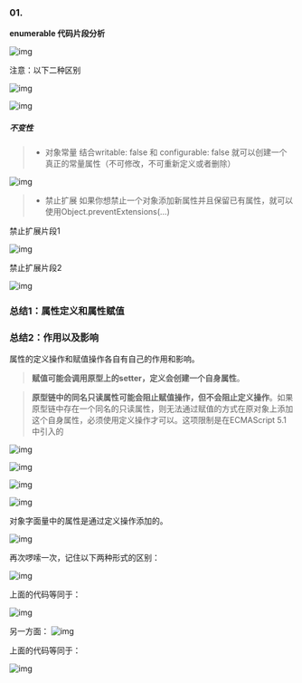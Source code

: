 

### 01.

**enumerable 代码片段分析**

![img](https://upload-images.jianshu.io/upload_images/5016475-25ab11c6f042ed86.png?imageMogr2/auto-orient/strip|imageView2/2/w/1200/format/webp)



注意：以下二种区别

![img](https://upload-images.jianshu.io/upload_images/5016475-d700d59cf2c6251b.png?imageMogr2/auto-orient/strip|imageView2/2/w/898/format/webp)

![img](https://upload-images.jianshu.io/upload_images/5016475-ed831b5f32e5cac2.png?imageMogr2/auto-orient/strip|imageView2/2/w/882/format/webp)



##### 不变性

> - 对象常量
>   结合writable: false 和 configurable: false 就可以创建一个真正的常量属性（不可修改，不可重新定义或者删除）

![img](https://upload-images.jianshu.io/upload_images/5016475-53ceb8f0c574556c.png?imageMogr2/auto-orient/strip|imageView2/2/w/1200/format/webp)

> - 禁止扩展
>   如果你想禁止一个对象添加新属性并且保留已有属性，就可以使用Object.preventExtensions(...)

禁止扩展片段1

![img](https://upload-images.jianshu.io/upload_images/5016475-e04c673d73514ae1.png?imageMogr2/auto-orient/strip|imageView2/2/w/1200/format/webp)

禁止扩展片段2

![img](https://upload-images.jianshu.io/upload_images/5016475-bd0d1ef4b505d0bb.png?imageMogr2/auto-orient/strip|imageView2/2/w/1058/format/webp)





### 总结1：属性定义和属性赋值







### 总结2：作用以及影响

属性的定义操作和赋值操作各自有自己的作用和影响。

> **赋值可能会调用原型上的setter，定义会创建一个自身属性**。



> **原型链中的同名只读属性可能会阻止赋值操作，但不会阻止定义操作**。如果原型链中存在一个同名的只读属性，则无法通过赋值的方式在原对象上添加这个自身属性，必须使用定义操作才可以。这项限制是在ECMAScript 5.1中引入的

![img](https://upload-images.jianshu.io/upload_images/5016475-f978709d73c32b5d.png?imageMogr2/auto-orient/strip|imageView2/2/w/1200/format/webp)



![img](https://upload-images.jianshu.io/upload_images/5016475-d6e8aa6461813e68.png?imageMogr2/auto-orient/strip|imageView2/2/w/944/format/webp)



![img](https://upload-images.jianshu.io/upload_images/5016475-f42ff3eac0792f2a.png?imageMogr2/auto-orient/strip|imageView2/2/w/1200/format/webp)



![img](https://upload-images.jianshu.io/upload_images/5016475-3561b2bb74a80778.png?imageMogr2/auto-orient/strip|imageView2/2/w/1200/format/webp)





对象字面量中的属性是通过定义操作添加的。

![img](https://upload-images.jianshu.io/upload_images/5016475-d91e7e26decfa23b.png?imageMogr2/auto-orient/strip|imageView2/2/w/802/format/webp)





再次啰嗦一次，记住以下两种形式的区别：

![img](https://upload-images.jianshu.io/upload_images/5016475-16ef54cf96c184da.png?imageMogr2/auto-orient/strip|imageView2/2/w/1200/format/webp)

上面的代码等同于：

![img](https://upload-images.jianshu.io/upload_images/5016475-b4633515fd327cec.png?imageMogr2/auto-orient/strip|imageView2/2/w/1200/format/webp)

另一方面：
![img](https://upload-images.jianshu.io/upload_images/5016475-8a2a3b2da50e0868.png?imageMogr2/auto-orient/strip|imageView2/2/w/1200/format/webp)

上面的代码等同于：

![img](https://upload-images.jianshu.io/upload_images/5016475-f5fa67373fc34d36.png?imageMogr2/auto-orient/strip|imageView2/2/w/1200/format/webp)